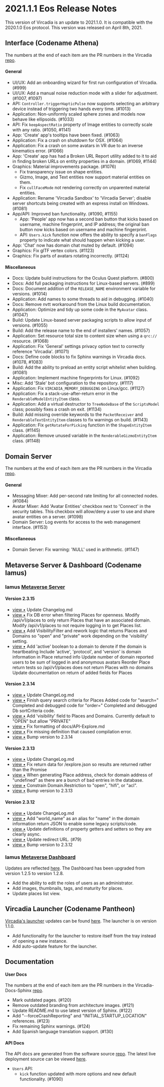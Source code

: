 # 2021.1.1 Eos Release Notes

This version of Vircadia is an update to 2021.1.0. It is compatible with the 2020.1.0 Eos protocol. This version was released on April 8th, 2021.

## Interface (Codename Athena)

The numbers at the end of each item are the PR numbers in the Vircadia [repo](https://github.com/vircadia/vircadia).

#### General

* UI/UX: Add an onboarding wizard for first run configuration of Vircadia. (#999)
* UI/UX: Add a manual noise reduction mode with a slider for adjustment. (#1007, #1097)
* API: `Controller.triggerHapticPulse` now supports selecting an arbitrary device instead of triggering two hands every time. (#1013)
* Application: Non-uniformly scaled sphere zones and models now behave like ellipsoids. (#1033)
* API: Fix `keepAspectRatio` property of Image entities to correctly scale with any ratio. (#1050, #1141)
* App: 'Create' app's tooltips have been fixed. (#1063)
* Application: Fix a crash on shutdown for OSX. (#1064)
* Application: Fix a crash on some avatars in VR due to an inverse kinematics error. (#1066)
* App: 'Create' app has had a Broken URL Report utility added to it to aid in finding broken URLs on entity properties in a domain. (#1069, #1144)
* Graphics: Material improvements package. (#1076) 
    * Fix transparency issue on shape entities.
    * Gizmo, Image, and Text entities now support material entities on them.
    * Fix `cullFaceMode` not rendering correctly on unparented material entities.
* Application: Rename 'Vircadia Sandbox' to 'Vircadia Server'; disable server shortcuts being created with an express install on Windows. (#1081)
* App/API: Improved ban functionality. (#1090, #1155) 
    * App: 'People' app now has a second ban button that kicks based on username, machine fingerprint, and IP address; the original ban button now kicks based on username and machine fingerprint.
    * API: `Users.kick` function now offers the ability to specify a `banFlags` property to indicate what should happen when kicking a user.
* App: 'Chat' now has domain chat muted by default. (#1094)
* Graphics: Fix glTF vertex colors. (#1123)
* Graphics: Fix parts of avatars rotating incorrectly. (#1124)

#### Miscellaneous

* Docs: Update build instructions for the Oculus Quest platform. (#800)
* Docs: Add full packaging instructions for Linux-based servers. (#899)
* Docs: Document addition of the `RELEASE_NAME` environment variable for versions. (#1014)
* Application: Add names to some threads to aid in debugging. (#1040)
* Docs: Remove nvtt workaround from the Linux build documentation.
* Application: Optimize and tidy up some code in the `MyAvatar` class. (#1047)
* Build: Update Linux-based server packaging scripts to allow input of versions. (#1055)
* Build: Add the release name to the end of installers' names. (#1057)
* Application: Set resource total size to content size when using a `qrc://` resource. (#1068)
* Application: Fix 'General' settings privacy option text to correctly reference 'Vircadia'. (#1071)
* Docs: Define code blocks to fix Sphinx warnings in Vircadia docs. (#1078, #1083)
* Build: Add the ability to preload an entity script whitelist when building. (#1081)
* Application: Implement machine fingerprints for Linux. (#1092)
* Misc: Add 'Stale' bot configuration to the repository. (#1117)
* Application: Fix `VIRCADIA_MEMORY_DEBUGGING` on Linux/gcc. (#1127)
* Application: Fix a stack-use-after-return error in the `RenderableModelEntityItem` class.
* Application: Add a virtual destructor to `TreeNodeBase` of the `ScriptsModel` class; possibly fixes a crash on exit. (#1134)
* Build: Add missing override keywords to the `PacketReceiver` and `RenderableTextEntityItem` classes to fix warnings on build. (#1143)
* Application: Fix `getRotateForPicking` function in the `ShapeEntityItem` class. (#1145)
* Application: Remove unused variable in the `RenderableGizmoEntityItem` class. (#1148)

## Domain Server

The numbers at the end of each item are the PR numbers in the Vircadia [repo](https://github.com/vircadia/vircadia).

#### General

* Messaging Mixer: Add per-second rate limiting for all connected nodes. (#1084)
* Avatar Mixer: Add 'Avatar Entities' checkbox next to 'Connect' in the security tables. This checkbox will allow/deny a user to use and share avatar entities on a server. (#1098)
* Domain Server: Log events for access to the web management interface. (#1153)

#### Miscellaneous

* Domain Server: Fix warning: 'NULL' used in arithmetic. (#1147)

## Metaverse Server & Dashboard (Codename Iamus)

### Iamus [Metaverse Server](https://github.com/vircadia/iamus)

#### Version 2.3.15

<ul>
<li><a href="http://github.com/vircadia/Iamus/commit/e58ece2f451b33971c6d4de2f4d8985771661082">view &bull;</a> Update Changelog.md</li> 
<li><a href="http://github.com/vircadia/Iamus/commit/1201064098fabd50b490081310cc546b9d341998">view &bull;</a> Fix DB error when filtering Places for openness. Modify /api/v1/places to only return Places that have an associated domain. Modify /api/v1/places to not require logging in to get Places list.</li> 
<li><a href="http://github.com/vircadia/Iamus/commit/b6799ed94315f9d25e5d5eb78c122f505b6d5fb0">view &bull;</a> Add VisibilityFilter and rework logic that returns Places and Domains     so "open" and "private" work depending on the 'visibility' setting.</li> 
<li><a href="http://github.com/vircadia/Iamus/commit/1f58e1575963312a9ac1d57bbc5988e389ef4d92">view &bull;</a> Add 'active' boolean to a domain to denote if the domain is heartbeating Include 'active', 'protocol', and 'version' is domain information in Place returned info Update number of domain reported users to be sum of logged in and anonymous avatars Reorder Place return tests so /api/v1/places does not return Places with no domains Update documentation on return of added fields for Places</li> 
</ul>

#### Version 2.3.14

<ul>
<li><a href="http://github.com/vircadia/Iamus/commit/da3e3628f0bb0e003bc332d245071518a61dad95">view &bull;</a> Update ChangeLog.md</li> 
<li><a href="http://github.com/vircadia/Iamus/commit/6ad6fde681ecde16a5686b71e02e8e5999136e14">view &bull;</a> Finish query search criteria for Places     Added code for "search="     Completed and debugged code for "order=" Completed and debugged Db sortCriteria code.</li> 
<li><a href="http://github.com/vircadia/Iamus/commit/cd62e04bea6a1478475713e6f2697840a20cd935">view &bull;</a> Add 'visibility' field to Places and Domains.     Currently default to "OPEN" but allow "PRIVATE"</li> 
<li><a href="http://github.com/vircadia/Iamus/commit/2992085df3d9032f89669f7b61bbd268f3715385">view &bull;</a> Fix formatting of docs/API-Explore.md</li> 
<li><a href="http://github.com/vircadia/Iamus/commit/2cef6bad6551d7ff12569259e83a984d47674bae">view &bull;</a> Fix missing definition that caused compilation error.</li> 
<li><a href="http://github.com/vircadia/Iamus/commit/3c368663b3385d3b00e233b3553c1b9f38b51fb4">view &bull;</a> Bump version to 2.3.14</li> 
</ul>

#### Version 2.3.13

<ul>
<li><a href="http://github.com/vircadia/Iamus/commit/7bdfdb0bc899dcc7a81941d47777d8321fbbd10b">view &bull;</a> Update ChangeLog.md</li> 
<li><a href="http://github.com/vircadia/Iamus/commit/0b84cfb886e38c0bad07a79a0da8517bf6e62ebe">view &bull;</a> Fix return data for /explore.json so results are returned rather than the Promise</li> 
<li><a href="http://github.com/vircadia/Iamus/commit/b43084967d9c940cc06272fa2744808caca183c9">view &bull;</a> When generating Place address, check for domain address of "undefined" as     there are a bunch of bad entries in the database.</li> 
<li><a href="http://github.com/vircadia/Iamus/commit/b72262c3210dcce6eac32a96cf8a5cc4792a53f1">view &bull;</a> Constrain Domain.Restriction to "open", "hifi", or "acl".</li> 
<li><a href="http://github.com/vircadia/Iamus/commit/b7c32fc799f6709ef7f395f1925b4a837979bdef">view &bull;</a> Bump version to 2.3.13</li> 
</ul>

#### Version 2.3.12

<ul>
<li><a href="http://github.com/vircadia/Iamus/commit/190bf213309b02dd23ef40ea81e5431fc6a46944">view &bull;</a> Update ChangeLog.md</li> 
<li><a href="http://github.com/vircadia/Iamus/commit/55f42d7bf336d112a54dd097ea7a4b4dba38256b">view &bull;</a> Add "world_name" as an alias for "name" in the domain information     return JSON to enable some legacy scripts/code.</li> 
<li><a href="http://github.com/vircadia/Iamus/commit/f69fc3d6d087c33c03782be2cc558b0e6a0791e4">view &bull;</a> Update definitions of property getters and setters so they are clearly async.</li> 
<li><a href="http://github.com/vircadia/Iamus/commit/9ba59b51b7a47e46eb2620bf38d8766d24f23aad">view &bull;</a> Update redirect URL. (#79)</li> 
<li><a href="http://github.com/vircadia/Iamus/commit/3dfd4c4bc76c8a0080960bb70c7edbf068a4e0db">view &bull;</a> Bump version to 2.3.12</li> 
</ul>

### Iamus [Metaverse Dashboard](https://github.com/vircadia/project-iamus-dashboard)

Updates are reflected [here](https://dashboard.vircadia.com/). The Dashboard has been upgraded from version 1.2.5 to version 1.2.8.

* Add the ability to edit the roles of users as an administrator.
* Add images, thumbnails, tags, and maturity for places.
* Update places list view.

## Vircadia Launcher (Codename Pantheon)

[Vircadia's launcher](https://github.com/vircadia/pantheon-launcher) updates can be found [here](https://github.com/vircadia/pantheon-launcher/commits/master). The launcher is on version 1.1.0.

* Add functionality for the launcher to restore itself from the tray instead of opening a new instance.
* Add auto-update feature for the launcher.

## Documentation

#### User Docs

The numbers at the end of each item are the PR numbers in the Vircadia-Docs-Sphinx [repo](https://github.com/vircadia/vircadia-docs-sphinx). 

* Mark outdated pages. (#120)
* Remove outdated branding from architecture images. (#121)
* Update README.md to use latest version of Sphinx. (#122)
* Add "--forceCrashReporting" and "INITIAL_STARTUP_LOCATION" references. (#123)
* Fix remaining Sphinx warnings. (#124)
* Add Spanish language translation support. (#130)

#### API Docs

The API docs are generated from the software source [repo](https://github.com/vircadia/vircadia).
The latest live deployment source can be viewed [here](https://github.com/vircadia/vircadia-api-docs).

* `Users` API: 
    * `kick` function updated with more options and new default functionality. (#1090)

